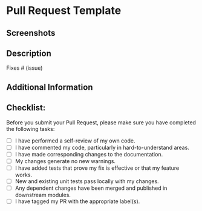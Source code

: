 # Pull Request Template
<!--Thank you for contributing to Open=Response! Please fill out this template before submitting your PR.-->

## Screenshots
<!--If applicable, add screenshots to help explain your problem or feature.-->

## Description
<!--Please include a summary of the change and which issue is fixed. Also, list any dependencies that are required for this change.-->

Fixes # (issue)

## Additional Information
<!--Any additional information, configuration, or data that might be necessary to reproduce the issue.-->

## Checklist:
Before you submit your Pull Request, please make sure you have completed the following tasks:
- [ ] I have performed a self-review of my own code.
- [ ] I have commented my code, particularly in hard-to-understand areas.
- [ ] I have made corresponding changes to the documentation.
- [ ] My changes generate no new warnings.
- [ ] I have added tests that prove my fix is effective or that my feature works.
- [ ] New and existing unit tests pass locally with my changes.
- [ ] Any dependent changes have been merged and published in downstream modules.
- [ ] I have tagged my PR with the appropriate label(s).

